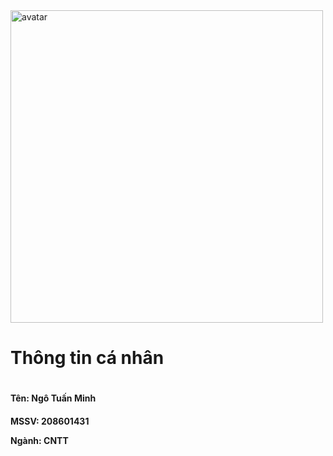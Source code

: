 <!-- logo -->
<img src="[https://scontent.fsgn1-1.fna.fbcdn.net/v/t39.30808-6/370469373_1306056446689909_5598229069216914501_n.jpg?_nc_cat=102&ccb=1-7&_nc_sid=5f2048&_nc_ohc=jcDgUF5NrwwAX-JkBB8&_nc_ht=scontent.fsgn1-1.fna&oh=00_AfB3qnfAzfq7p6GHynNMlZPp4F2Uwzuf5khMLZcOTkn7eQ&oe=6600861A](https://scontent-hkg1-2.xx.fbcdn.net/v/t1.6435-9/50554397_351611272344284_5892272226157199360_n.jpg?_nc_cat=103&ccb=1-7&_nc_sid=5f2048&_nc_ohc=ydwBgp2gQvoAX8YnVFd&_nc_ht=scontent-hkg1-2.xx&oh=00_AfBzq8YUqQaqEip08ySdRQJ4JX4JBIdKj-8jERn4j9ZT8w&oe=662362CE)https://scontent-hkg1-2.xx.fbcdn.net/v/t1.6435-9/50554397_351611272344284_5892272226157199360_n.jpg?_nc_cat=103&ccb=1-7&_nc_sid=5f2048&_nc_ohc=ydwBgp2gQvoAX8YnVFd&_nc_ht=scontent-hkg1-2.xx&oh=00_AfBzq8YUqQaqEip08ySdRQJ4JX4JBIdKj-8jERn4j9ZT8w&oe=662362CE" width="500px" alt="avatar">

<h1>Thông tin cá nhân<h1>
<h4><p>Tên: Ngô Tuấn Minh<p><h4>
<p>MSSV: 208601431<p>
<p>Ngành: CNTT<p>

